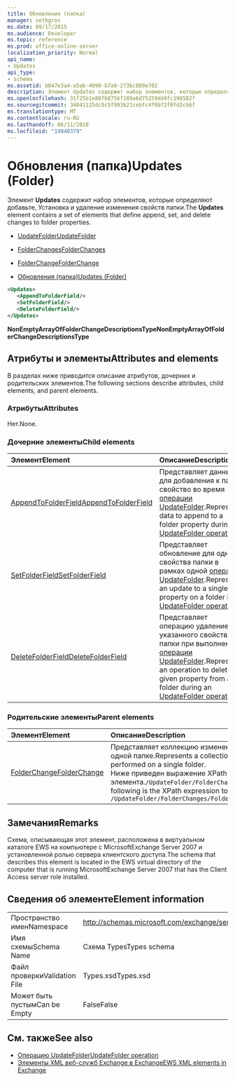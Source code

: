 ```yaml
---
title: Обновления (папка)
manager: sethgros
ms.date: 09/17/2015
ms.audience: Developer
ms.topic: reference
ms.prod: office-online-server
localization_priority: Normal
api_name:
- Updates
api_type:
- schema
ms.assetid: b047e3a4-a5ab-4098-b7a0-273bc809e702
description: Элемент Updates содержит набор элементов, которые определяют добавьте, Установка и удаление изменения свойств папки.
ms.openlocfilehash: 31f25b1e88fb8756f189a6d75259dd4fc198582f
ms.sourcegitcommit: 34041125dc8c5f993b21cebfc4f8b72f0fd2cb6f
ms.translationtype: MT
ms.contentlocale: ru-RU
ms.lasthandoff: 06/11/2018
ms.locfileid: "19840379"
---
```

# <a name="updates-folder"></a><span data-ttu-id="5c4d6-103">Обновления (папка)</span><span class="sxs-lookup"><span data-stu-id="5c4d6-103">Updates (Folder)</span></span>

<span data-ttu-id="5c4d6-104">Элемент **Updates** содержит набор элементов, которые определяют добавьте, Установка и удаление изменения свойств папки.</span><span class="sxs-lookup"><span data-stu-id="5c4d6-104">The **Updates** element contains a set of elements that define append, set, and delete changes to folder properties.</span></span> 
  
- [<span data-ttu-id="5c4d6-105">UpdateFolder</span><span class="sxs-lookup"><span data-stu-id="5c4d6-105">UpdateFolder</span></span>](updatefolder.md)
  
- [<span data-ttu-id="5c4d6-106">FolderChanges</span><span class="sxs-lookup"><span data-stu-id="5c4d6-106">FolderChanges</span></span>](folderchanges.md)
  
- [<span data-ttu-id="5c4d6-107">FolderChange</span><span class="sxs-lookup"><span data-stu-id="5c4d6-107">FolderChange</span></span>](folderchange.md)
  
- [<span data-ttu-id="5c4d6-108">Обновления (папка)</span><span class="sxs-lookup"><span data-stu-id="5c4d6-108">Updates (Folder)</span></span>](updates-folder.md)
  
```xml
<Updates>
   <AppendToFolderField/>
   <SetFolderField/>
   <DeleteFolderField/>
</Updates>
```

<span data-ttu-id="5c4d6-109">**NonEmptyArrayOfFolderChangeDescriptionsType**</span><span class="sxs-lookup"><span data-stu-id="5c4d6-109">**NonEmptyArrayOfFolderChangeDescriptionsType**</span></span>

## <a name="attributes-and-elements"></a><span data-ttu-id="5c4d6-110">Атрибуты и элементы</span><span class="sxs-lookup"><span data-stu-id="5c4d6-110">Attributes and elements</span></span>

<span data-ttu-id="5c4d6-111">В разделах ниже приводится описание атрибутов, дочерних и родительских элементов.</span><span class="sxs-lookup"><span data-stu-id="5c4d6-111">The following sections describe attributes, child elements, and parent elements.</span></span>
  
### <a name="attributes"></a><span data-ttu-id="5c4d6-112">Атрибуты</span><span class="sxs-lookup"><span data-stu-id="5c4d6-112">Attributes</span></span>

<span data-ttu-id="5c4d6-113">Нет.</span><span class="sxs-lookup"><span data-stu-id="5c4d6-113">None.</span></span>
  
### <a name="child-elements"></a><span data-ttu-id="5c4d6-114">Дочерние элементы</span><span class="sxs-lookup"><span data-stu-id="5c4d6-114">Child elements</span></span>

|<span data-ttu-id="5c4d6-115">**Элемент**</span><span class="sxs-lookup"><span data-stu-id="5c4d6-115">**Element**</span></span>|<span data-ttu-id="5c4d6-116">**Описание**</span><span class="sxs-lookup"><span data-stu-id="5c4d6-116">**Description**</span></span>|
|:-----|:-----|
|[<span data-ttu-id="5c4d6-117">AppendToFolderField</span><span class="sxs-lookup"><span data-stu-id="5c4d6-117">AppendToFolderField</span></span>](appendtofolderfield.md) <br/> |<span data-ttu-id="5c4d6-118">Представляет данные для добавления к папке свойство во время [операции UpdateFolder](updatefolder-operation.md).</span><span class="sxs-lookup"><span data-stu-id="5c4d6-118">Represents data to append to a folder property during an [UpdateFolder operation](updatefolder-operation.md).</span></span>  <br/> |
|[<span data-ttu-id="5c4d6-119">SetFolderField</span><span class="sxs-lookup"><span data-stu-id="5c4d6-119">SetFolderField</span></span>](setfolderfield.md) <br/> |<span data-ttu-id="5c4d6-120">Представляет обновление для одного свойства папки в рамках одной [операции UpdateFolder](updatefolder-operation.md).</span><span class="sxs-lookup"><span data-stu-id="5c4d6-120">Represents an update to a single property on a folder in an [UpdateFolder operation](updatefolder-operation.md).</span></span>  <br/> |
|[<span data-ttu-id="5c4d6-121">DeleteFolderField</span><span class="sxs-lookup"><span data-stu-id="5c4d6-121">DeleteFolderField</span></span>](deletefolderfield.md) <br/> |<span data-ttu-id="5c4d6-122">Представляет операцию удаление указанного свойства из папки при выполнении [операции UpdateFolder](updatefolder-operation.md).</span><span class="sxs-lookup"><span data-stu-id="5c4d6-122">Represents an operation to delete a given property from a folder during an [UpdateFolder operation](updatefolder-operation.md).</span></span>  <br/> |
   
### <a name="parent-elements"></a><span data-ttu-id="5c4d6-123">Родительские элементы</span><span class="sxs-lookup"><span data-stu-id="5c4d6-123">Parent elements</span></span>

|<span data-ttu-id="5c4d6-124">**Элемент**</span><span class="sxs-lookup"><span data-stu-id="5c4d6-124">**Element**</span></span>|<span data-ttu-id="5c4d6-125">**Описание**</span><span class="sxs-lookup"><span data-stu-id="5c4d6-125">**Description**</span></span>|
|:-----|:-----|
|[<span data-ttu-id="5c4d6-126">FolderChange</span><span class="sxs-lookup"><span data-stu-id="5c4d6-126">FolderChange</span></span>](folderchange.md) <br/> |<span data-ttu-id="5c4d6-127">Представляет коллекцию изменений выполняется на одной папке.</span><span class="sxs-lookup"><span data-stu-id="5c4d6-127">Represents a collection of changes to be performed on a single folder.</span></span>  <br/> <span data-ttu-id="5c4d6-128">Ниже приведен выражение XPath для этого элемента.`/UpdateFolder/FolderChanges/FolderChange[i]`</span><span class="sxs-lookup"><span data-stu-id="5c4d6-128">The following is the XPath expression to this element:  `/UpdateFolder/FolderChanges/FolderChange[i]`</span></span> <br/> |
   
## <a name="remarks"></a><span data-ttu-id="5c4d6-129">Замечания</span><span class="sxs-lookup"><span data-stu-id="5c4d6-129">Remarks</span></span>

<span data-ttu-id="5c4d6-130">Схема, описывающая этот элемент, расположена в виртуальном каталоге EWS на компьютере с MicrosoftExchange Server 2007 и установленной ролью сервера клиентского доступа.</span><span class="sxs-lookup"><span data-stu-id="5c4d6-130">The schema that describes this element is located in the EWS virtual directory of the computer that is running MicrosoftExchange Server 2007 that has the Client Access server role installed.</span></span>
  
## <a name="element-information"></a><span data-ttu-id="5c4d6-131">Сведения об элементе</span><span class="sxs-lookup"><span data-stu-id="5c4d6-131">Element information</span></span>

|||
|:-----|:-----|
|<span data-ttu-id="5c4d6-132">Пространство имен</span><span class="sxs-lookup"><span data-stu-id="5c4d6-132">Namespace</span></span>  <br/> |http://schemas.microsoft.com/exchange/services/2006/types  <br/> |
|<span data-ttu-id="5c4d6-133">Имя схемы</span><span class="sxs-lookup"><span data-stu-id="5c4d6-133">Schema Name</span></span>  <br/> |<span data-ttu-id="5c4d6-134">Схема Types</span><span class="sxs-lookup"><span data-stu-id="5c4d6-134">Types schema</span></span>  <br/> |
|<span data-ttu-id="5c4d6-135">Файл проверки</span><span class="sxs-lookup"><span data-stu-id="5c4d6-135">Validation File</span></span>  <br/> |<span data-ttu-id="5c4d6-136">Types.xsd</span><span class="sxs-lookup"><span data-stu-id="5c4d6-136">Types.xsd</span></span>  <br/> |
|<span data-ttu-id="5c4d6-137">Может быть пустым</span><span class="sxs-lookup"><span data-stu-id="5c4d6-137">Can be Empty</span></span>  <br/> |<span data-ttu-id="5c4d6-138">False</span><span class="sxs-lookup"><span data-stu-id="5c4d6-138">False</span></span>  <br/> |
   
## <a name="see-also"></a><span data-ttu-id="5c4d6-139">См. также</span><span class="sxs-lookup"><span data-stu-id="5c4d6-139">See also</span></span>

- [<span data-ttu-id="5c4d6-140">Операцию UpdateFolder</span><span class="sxs-lookup"><span data-stu-id="5c4d6-140">UpdateFolder operation</span></span>](updatefolder-operation.md)
- [<span data-ttu-id="5c4d6-141">Элементы XML веб-служб Exchange в Exchange</span><span class="sxs-lookup"><span data-stu-id="5c4d6-141">EWS XML elements in Exchange</span></span>](ews-xml-elements-in-exchange.md)

